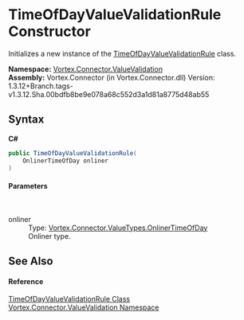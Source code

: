 # TimeOfDayValueValidationRule Constructor 
 

Initializes a new instance of the <a href="T_Vortex_Connector_ValueValidation_TimeOfDayValueValidationRule.md">TimeOfDayValueValidationRule</a> class.

**Namespace:**&nbsp;<a href="N_Vortex_Connector_ValueValidation.md">Vortex.Connector.ValueValidation</a><br />**Assembly:**&nbsp;Vortex.Connector (in Vortex.Connector.dll) Version: 1.3.12+Branch.tags-v1.3.12.Sha.00bdfb8be9e078a68c552d3a1d81a8775d48ab55

## Syntax

**C#**<br />
``` C#
public TimeOfDayValueValidationRule(
	OnlinerTimeOfDay onliner
)
```


#### Parameters
&nbsp;<dl><dt>onliner</dt><dd>Type: <a href="T_Vortex_Connector_ValueTypes_OnlinerTimeOfDay.md">Vortex.Connector.ValueTypes.OnlinerTimeOfDay</a><br />Onliner type.</dd></dl>

## See Also


#### Reference
<a href="T_Vortex_Connector_ValueValidation_TimeOfDayValueValidationRule.md">TimeOfDayValueValidationRule Class</a><br /><a href="N_Vortex_Connector_ValueValidation.md">Vortex.Connector.ValueValidation Namespace</a><br />